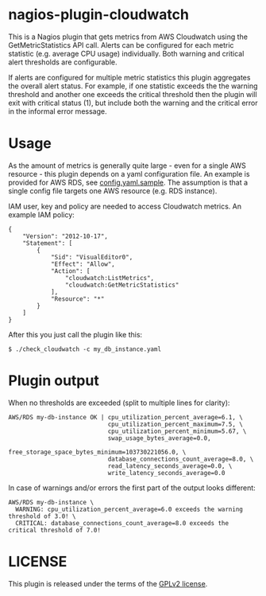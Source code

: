 # nagios-plugin-cloudwatch

This is a Nagios plugin that gets metrics from AWS Cloudwatch using the
GetMetricStatistics API call. Alerts can be configured for each metric
statistic (e.g. average CPU usage) individually. Both warning and critical
alert thresholds are configurable.

If alerts are configured for multiple metric statistics this plugin aggregates
the overall alert status. For example, if one statistic exceeds the the warning
threshold and another one exceeds the critical threshold then the plugin will
exit with critical status (1), but include both the warning and the critical
error in the informal error message.

# Usage

As the amount of metrics is generally quite large - even for a single AWS
resource - this plugin depends on a yaml configuration file. An example is
provided for AWS RDS, see [config.yaml.sample](config.yaml.sample). The
assumption is that a single config file targets one AWS resource (e.g. RDS
instance).

IAM user, key and policy are needed to access Cloudwatch metrics. An
example IAM policy:

    {
        "Version": "2012-10-17",
        "Statement": [
            {
                "Sid": "VisualEditor0",
                "Effect": "Allow",
                "Action": [
                    "cloudwatch:ListMetrics",
                    "cloudwatch:GetMetricStatistics"
                ],
                "Resource": "*"
            }
        ]
    }

After this you just call the plugin like this:

    $ ./check_cloudwatch -c my_db_instance.yaml

# Plugin output

When no thresholds are exceeded (split to multiple lines for clarity):

    AWS/RDS my-db-instance OK | cpu_utilization_percent_average=6.1, \
                                cpu_utilization_percent_maximum=7.5, \
                                cpu_utilization_percent_minimum=5.67, \
                                swap_usage_bytes_average=0.0,
                                free_storage_space_bytes_minimum=103730221056.0, \
                                database_connections_count_average=8.0, \
                                read_latency_seconds_average=0.0, \
                                write_latency_seconds_average=0.0

In case of warnings and/or errors the first part of the output looks different:

    AWS/RDS my-db-instance \
      WARNING: cpu_utilization_percent_average=6.0 exceeds the warning threshold of 3.0! \
      CRITICAL: database_connections_count_average=8.0 exceeds the critical threshold of 7.0!

# LICENSE

This plugin is released under the terms of the [GPLv2 license](LICENSE).
